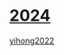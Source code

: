 # [2024](https://github.com/dululu/notes/issues/11)

[yihong2022](https://github.com/yihong0618/2020?tab=readme-ov-file)